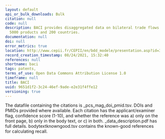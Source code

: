 ```yaml
---
layout: default
api_or_bulk_downloads: Bulk
citation: null
code: null
description: BACI provides disaggregated data on bilateral trade flows for more than
  5000 products and 200 countries.
documentation: null
doi: null
error_metrics: true
location: http://www.cepii.fr/CEPII/en/bdd_modele/presentation.asp?id=37
record_creation_timestamp: 08/24/2021, 15:32:40
references: null
shortname: baci
tags: patents,
terms_of_use: Open Data Commons Attribution License 1.0
timeframe: null
title: BACI
uuid: 9651d1f2-3c24-46ef-9ade-e2e31f4ffe12
versioning: true
---
```


The datafile containing the citations is \_pcs_mag_doi_pmid.tsv. DOIs and PMIDs provided where available. Each citation has the applicant/examiner flag, confidence score (1-10), and whether the reference was a) only on the front page, b) only in the body text, or c) in both. \_data_description.pdf has full details. bodytextknowngood.tsv contains the known-good references for calculating recall.